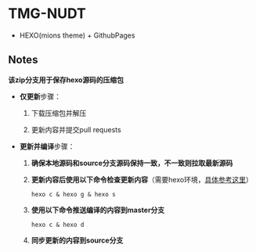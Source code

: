 
# TMG-NUDT
 - HEXO(mions theme) + GithubPages



## Notes

**该zip分支用于保存hexo源码的压缩包**

- **仅更新**步骤：
  
   1. 下载压缩包并解压
  
   2. 更新内容并提交pull requests
  
      
  
- **更新并编译**步骤：
  
  1. **确保本地源码和source分支源码保持一致，不一致则拉取最新源码**
  
  2. **更新内容后使用以下命令检查更新内容**（需要hexo环境，[具体参考这里](https://zhuanlan.zhihu.com/p/299161193)）
  
     ```shell
     hexo c & hexo g & hexo s
     ```
  
  3. **使用以下命令推送编译的内容到master分支**
  
     ```
     hexo c & hexo d
     ```
  
  4. **同步更新的内容到source分支**
